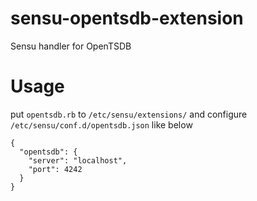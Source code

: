 # sensu-opentsdb-extension
Sensu handler for OpenTSDB

# Usage

put `opentsdb.rb` to `/etc/sensu/extensions/` and configure `/etc/sensu/conf.d/opentsdb.json` like below

```
{
  "opentsdb": {
    "server": "localhost",
    "port": 4242
  }
}
```
